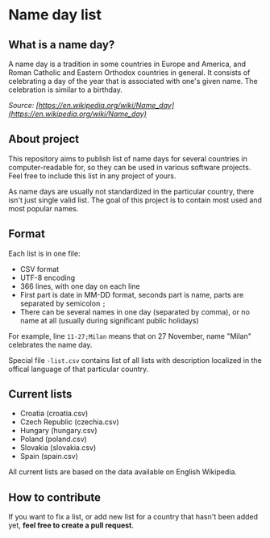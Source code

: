 # Name day list

## What is a name day?

A name day is a tradition in some countries in Europe and America, and Roman Catholic and Eastern Orthodox countries in general. It consists of celebrating a day of the year that is associated with one's given name. The celebration is similar to a birthday.

*Source: [https://en.wikipedia.org/wiki/Name_day](https://en.wikipedia.org/wiki/Name_day)*

## About project

This repository aims to publish list of name days for several countries in computer-readable for, so they can be used in various software projects. Feel free to include this list in any project of yours.

As name days are usually not standardized in the particular country, there isn't just single valid list. The goal of this project is to contain most used and most popular names.

## Format

Each list is in one file:
- CSV format
- UTF-8 encoding
- 366 lines, with one day on each line
- First part is date in MM-DD format, seconds part is name, parts are separated by semicolon `;`
- There can be several names in one day (separated by comma), or no name at all (usually during significant public holidays)

For example, line `11-27;Milan` means that on 27 November, name "Milan" celebrates the name day.

Special file `-list.csv` contains list of all lists with description localized in the offical language of that particular country.

## Current lists

- Croatia (croatia.csv)
- Czech Republic (czechia.csv)
- Hungary (hungary.csv)
- Poland (poland.csv)
- Slovakia (slovakia.csv)
- Spain (spain.csv)

All current lists are based on the data available on English Wikipedia.

## How to contribute

If you want to fix a list, or add new list for a country that hasn't been added yet, **feel free to create a pull request**.
